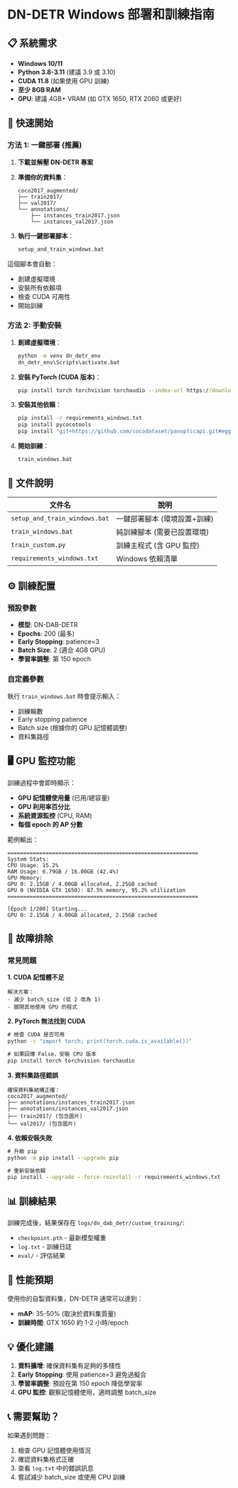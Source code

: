 # DN-DETR Windows 部署和訓練指南

## 📋 系統需求

- **Windows 10/11**
- **Python 3.8-3.11** (建議 3.9 或 3.10)
- **CUDA 11.8** (如果使用 GPU 訓練)
- **至少 8GB RAM**
- **GPU**: 建議 4GB+ VRAM (如 GTX 1650, RTX 2060 或更好)

## 🚀 快速開始

### 方法 1: 一鍵部署 (推薦)

1. **下載並解壓 DN-DETR 專案**
2. **準備你的資料集**：
   ```
   coco2017_augmented/
   ├── train2017/
   ├── val2017/
   └── annotations/
       ├── instances_train2017.json
       └── instances_val2017.json
   ```

3. **執行一鍵部署腳本**：
   ```cmd
   setup_and_train_windows.bat
   ```

這個腳本會自動：
- 創建虛擬環境
- 安裝所有依賴項
- 檢查 CUDA 可用性
- 開始訓練

### 方法 2: 手動安裝

1. **創建虛擬環境**：
   ```cmd
   python -m venv dn_detr_env
   dn_detr_env\Scripts\activate.bat
   ```

2. **安裝 PyTorch (CUDA 版本)**：
   ```cmd
   pip install torch torchvision torchaudio --index-url https://download.pytorch.org/whl/cu118
   ```

3. **安裝其他依賴**：
   ```cmd
   pip install -r requirements_windows.txt
   pip install pycocotools
   pip install "git+https://github.com/cocodataset/panopticapi.git#egg=panopticapi"
   ```

4. **開始訓練**：
   ```cmd
   train_windows.bat
   ```

## 📁 文件說明

| 文件名 | 說明 |
|--------|------|
| `setup_and_train_windows.bat` | 一鍵部署腳本 (環境設置+訓練) |
| `train_windows.bat` | 純訓練腳本 (需要已設置環境) |
| `train_custom.py` | 訓練主程式 (含 GPU 監控) |
| `requirements_windows.txt` | Windows 依賴清單 |

## ⚙️ 訓練配置

### 預設參數
- **模型**: DN-DAB-DETR
- **Epochs**: 200 (最多)
- **Early Stopping**: patience=3
- **Batch Size**: 2 (適合 4GB GPU)
- **學習率調整**: 第 150 epoch

### 自定義參數
執行 `train_windows.bat` 時會提示輸入：
- 訓練輪數
- Early stopping patience
- Batch size (根據你的 GPU 記憶體調整)
- 資料集路徑

## 🖥️ GPU 監控功能

訓練過程中會即時顯示：
- **GPU 記憶體使用量** (已用/總容量)
- **GPU 利用率百分比**
- **系統資源監控** (CPU, RAM)
- **每個 epoch 的 AP 分數**

範例輸出：
```
============================================================
System Stats:
CPU Usage: 15.2%
RAM Usage: 6.79GB / 16.00GB (42.4%)
GPU Memory:
GPU 0: 2.15GB / 4.00GB allocated, 2.25GB cached
GPU 0 (NVIDIA GTX 1650): 87.5% memory, 95.2% utilization
============================================================

[Epoch 1/200] Starting...
GPU 0: 2.15GB / 4.00GB allocated, 2.25GB cached
```

## 🔧 故障排除

### 常見問題

**1. CUDA 記憶體不足**
```
解決方案：
- 減少 batch_size (從 2 改為 1)
- 關閉其他使用 GPU 的程式
```

**2. PyTorch 無法找到 CUDA**
```cmd
# 檢查 CUDA 是否可用
python -c "import torch; print(torch.cuda.is_available())"

# 如果回傳 False，安裝 CPU 版本
pip install torch torchvision torchaudio
```

**3. 資料集路徑錯誤**
```
確保資料集結構正確：
coco2017_augmented/
├── annotations/instances_train2017.json
├── annotations/instances_val2017.json
├── train2017/ (包含圖片)
└── val2017/ (包含圖片)
```

**4. 依賴安裝失敗**
```cmd
# 升級 pip
python -m pip install --upgrade pip

# 重新安裝依賴
pip install --upgrade --force-reinstall -r requirements_windows.txt
```

## 📊 訓練結果

訓練完成後，結果保存在 `logs/dn_dab_detr/custom_training/`:
- `checkpoint.pth` - 最新模型權重
- `log.txt` - 訓練日誌
- `eval/` - 評估結果

## 🎯 性能預期

使用你的自製資料集，DN-DETR 通常可以達到：
- **mAP**: 35-50% (取決於資料集質量)
- **訓練時間**: GTX 1650 約 1-2 小時/epoch

## 💡 優化建議

1. **資料擴增**: 確保資料集有足夠的多樣性
2. **Early Stopping**: 使用 patience=3 避免過擬合
3. **學習率調整**: 預設在第 150 epoch 降低學習率
4. **GPU 監控**: 觀察記憶體使用，適時調整 batch_size

## 📞 需要幫助？

如果遇到問題：
1. 檢查 GPU 記憶體使用情況
2. 確認資料集格式正確
3. 查看 `log.txt` 中的錯誤訊息
4. 嘗試減少 batch_size 或使用 CPU 訓練